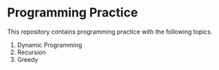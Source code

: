 # Programming Practice
This repository contains programming practice with the following topics.
1. Dynamic Programming
2. Recursion
3. Greedy
